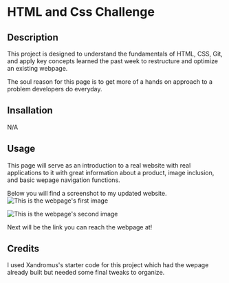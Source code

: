 # HTML and Css Challenge

## Description

This project is designed to understand the fundamentals of HTML, CSS, Git, and apply key concepts learned the past week to restructure and optimize an existing webpage. 

The soul reason for this page is to get more of a hands on approach to a problem developers do everyday. 

## Insallation

N/A

## Usage

This page will serve as an introduction to a real website with real applications to it with great information about a product, image inclusion, and basic wepage navigation functions.

Below you will find a screenshot to my updated website.
![This is the webpage's first image](./Develop/assets/images/webpage_1)

![This is the webpage's second image](./Delope/assets/images/webpage_2)

Next will be the link you can reach the webpage at!



## Credits

I used Xandromus's starter code for this project which had the wepage already built but needed some final tweaks to organize.

